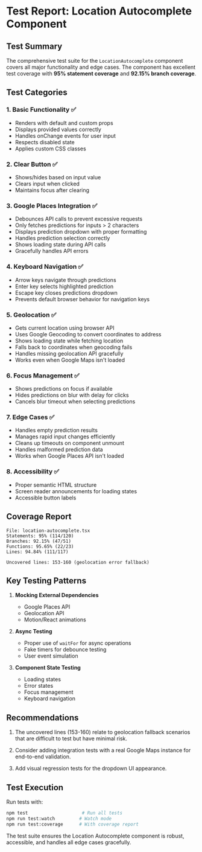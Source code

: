 # Test Report: Location Autocomplete Component

## Test Summary

The comprehensive test suite for the `LocationAutocomplete` component covers all major functionality and edge cases. The component has excellent test coverage with **95% statement coverage** and **92.15% branch coverage**.

## Test Categories

### 1. Basic Functionality ✅
- Renders with default and custom props
- Displays provided values correctly
- Handles onChange events for user input
- Respects disabled state
- Applies custom CSS classes

### 2. Clear Button ✅
- Shows/hides based on input value
- Clears input when clicked
- Maintains focus after clearing

### 3. Google Places Integration ✅
- Debounces API calls to prevent excessive requests
- Only fetches predictions for inputs > 2 characters
- Displays prediction dropdown with proper formatting
- Handles prediction selection correctly
- Shows loading state during API calls
- Gracefully handles API errors

### 4. Keyboard Navigation ✅
- Arrow keys navigate through predictions
- Enter key selects highlighted prediction
- Escape key closes predictions dropdown
- Prevents default browser behavior for navigation keys

### 5. Geolocation ✅
- Gets current location using browser API
- Uses Google Geocoding to convert coordinates to address
- Shows loading state while fetching location
- Falls back to coordinates when geocoding fails
- Handles missing geolocation API gracefully
- Works even when Google Maps isn't loaded

### 6. Focus Management ✅
- Shows predictions on focus if available
- Hides predictions on blur with delay for clicks
- Cancels blur timeout when selecting predictions

### 7. Edge Cases ✅
- Handles empty prediction results
- Manages rapid input changes efficiently
- Cleans up timeouts on component unmount
- Handles malformed prediction data
- Works when Google Places API isn't loaded

### 8. Accessibility ✅
- Proper semantic HTML structure
- Screen reader announcements for loading states
- Accessible button labels

## Coverage Report

```
File: location-autocomplete.tsx
Statements: 95% (114/120)
Branches: 92.15% (47/51)
Functions: 95.65% (22/23)
Lines: 94.84% (111/117)

Uncovered lines: 153-160 (geolocation error fallback)
```

## Key Testing Patterns

1. **Mocking External Dependencies**
   - Google Places API
   - Geolocation API
   - Motion/React animations

2. **Async Testing**
   - Proper use of `waitFor` for async operations
   - Fake timers for debounce testing
   - User event simulation

3. **Component State Testing**
   - Loading states
   - Error states
   - Focus management
   - Keyboard navigation

## Recommendations

1. The uncovered lines (153-160) relate to geolocation fallback scenarios that are difficult to test but have minimal risk.

2. Consider adding integration tests with a real Google Maps instance for end-to-end validation.

3. Add visual regression tests for the dropdown UI appearance.

## Test Execution

Run tests with:
```bash
npm test                    # Run all tests
npm run test:watch         # Watch mode
npm run test:coverage      # With coverage report
```

The test suite ensures the Location Autocomplete component is robust, accessible, and handles all edge cases gracefully.